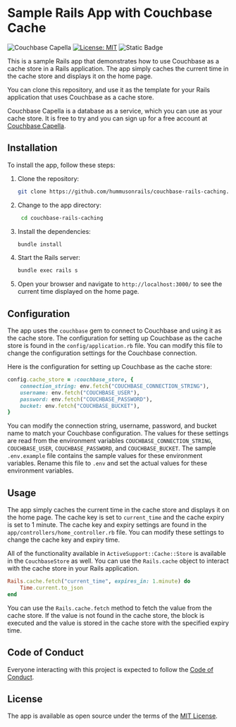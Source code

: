 # Sample Rails App with Couchbase Cache

![Couchbase Capella](https://img.shields.io/badge/Couchbase_Capella-Enabled-red)
[![License: MIT](https://cdn.prod.website-files.com/5e0f1144930a8bc8aace526c/65dd9eb5aaca434fac4f1c34_License-MIT-blue.svg)](/LICENSE)
![Static Badge](https://img.shields.io/badge/Code_of_Conduct-Contributor_Covenant-violet.svg)

This is a sample Rails app that demonstrates how to use Couchbase as a cache store in a Rails application. The app simply caches the current time in the cache store and displays it on the home page.

You can clone this repository, and use it as the template for your Rails application that uses Couchbase as a cache store.

Couchbase Capella is a database as a service, which you can use as your cache store. It is free to try and you can sign up for a free account at [Couchbase Capella](https://cloud.couchbase.com/).

## Installation

To install the app, follow these steps:

1. Clone the repository:

   ```bash
   git clone https://github.com/hummusonrails/couchbase-rails-caching.git
   ```

2. Change to the app directory:

   ```bash
    cd couchbase-rails-caching
    ```

3. Install the dependencies:

    ```bash
    bundle install
    ```

4. Start the Rails server:

    ```bash
    bundle exec rails s
    ```

5. Open your browser and navigate to `http://localhost:3000/` to see the current time displayed on the home page.

## Configuration

The app uses the `couchbase` gem to connect to Couchbase and using it as the cache store. The configuration for setting up Couchbase as the cache store is found in the `config/application.rb` file. You can modify this file to change the configuration settings for the Couchbase connection.

Here is the configuration for setting up Couchbase as the cache store:

```ruby
config.cache_store = :couchbase_store, {
    connection_string: env.fetch("COUCHBASE_CONNECTION_STRING"),
    username: env.fetch("COUCHBASE_USER"),
    password: env.fetch("COUCHBASE_PASSWORD"),
    bucket: env.fetch("COUCHBASE_BUCKET"),
}
```

You can modify the connection string, username, password, and bucket name to match your Couchbase configuration. The values for these settings are read from the environment variables `COUCHBASE_CONNECTION_STRING`, `COUCHBASE_USER`, `COUCHBASE_PASSWORD`, and `COUCHBASE_BUCKET`. The sample `.env.example` file contains the sample values for these environment variables. Rename this file to `.env` and set the actual values for these environment variables.

## Usage

The app simply caches the current time in the cache store and displays it on the home page. The cache key is set to `current_time` and the cache expiry is set to 1 minute. The cache key and expiry settings are found in the `app/controllers/home_controller.rb` file. You can modify these settings to change the cache key and expiry time.

All of the functionality available in `ActiveSupport::Cache::Store` is available in the `CouchbaseStore` as well. You can use the `Rails.cache` object to interact with the cache store in your Rails application.

```ruby
Rails.cache.fetch("current_time", expires_in: 1.minute) do
    Time.current.to_json
end
```

You can use the `Rails.cache.fetch` method to fetch the value from the cache store. If the value is not found in the cache store, the block is executed and the value is stored in the cache store with the specified expiry time.

## Code of Conduct

Everyone interacting with this project is expected to follow the [Code of Conduct](CODE_OF_CONDUCT.md).

## License

The app is available as open source under the terms of the [MIT License](LICENSE).
